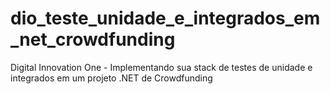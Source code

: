 # dio_teste_unidade_e_integrados_em_net_crowdfunding
Digital Innovation One - Implementando sua stack de testes de unidade e integrados em um projeto .NET de Crowdfunding
